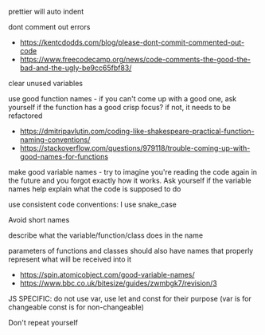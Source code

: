 prettier will auto indent

dont comment out errors
- https://kentcdodds.com/blog/please-dont-commit-commented-out-code
- https://www.freecodecamp.org/news/code-comments-the-good-the-bad-and-the-ugly-be9cc65fbf83/

clear unused variables

use good function names - if you can't come up with a good one, ask yourself if the function has a good crisp focus? if not, it needs to be refactored
- https://dmitripavlutin.com/coding-like-shakespeare-practical-function-naming-conventions/
- https://stackoverflow.com/questions/979118/trouble-coming-up-with-good-names-for-functions

make good variable names - try to imagine you're reading the code again in the future and you forgot exactly how it works. Ask yourself if the variable names help explain what the code is supposed to do

use consistent code conventions:
I use snake_case

Avoid short names

describe what the variable/function/class does in the name

parameters of functions and classes should also have names that properly represent what will be received into it
- https://spin.atomicobject.com/good-variable-names/
- https://www.bbc.co.uk/bitesize/guides/zwmbgk7/revision/3



JS SPECIFIC:
do not use var, use let and const for their purpose (var is for changeable const is for non-changeable)


Don't repeat yourself







